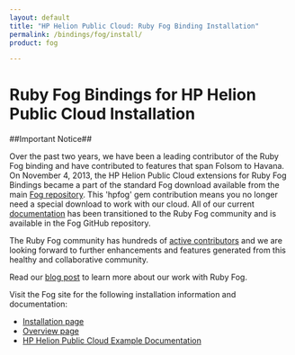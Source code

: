 ```yaml
---
layout: default
title: "HP Helion Public Cloud: Ruby Fog Binding Installation"
permalink: /bindings/fog/install/
product: fog

---
```

# Ruby Fog Bindings for HP Helion Public Cloud Installation

##Important Notice##

Over the past two years, we have been a leading contributor of the Ruby Fog binding and have contributed to features that span Folsom to Havana. On November 4, 2013, the HP Helion Public Cloud extensions for Ruby Fog Bindings became a part of the standard Fog download available from the main [Fog repository](https://github.com/fog/fog).  This 'hpfog' gem contribution means you no longer need a special download to work with our cloud. All of our current [documentation](https://github.com/fog/fog/blob/master/lib/fog/hp/README.md) has been transitioned to the Ruby Fog community and is available in the Fog GitHub repository.
 
The Ruby Fog community has hundreds of [active contributors](https://github.com/fog/fog/graphs/contributors) and we are looking forward to further enhancements and features generated from this healthy and collaborative community.

Read our [blog post](http://www.hpcloud.com/blog/releasing-ruby-bindings-wild) to learn more about our work with Ruby Fog.

Visit the Fog site for the following installation information and documentation:

* [Installation page](http://rubygems.org/gems/fog)
* [Overview page](https://github.com/fog/fog/blob/master/lib/fog/hp/README.md) 
* [HP Helion Public Cloud Example Documentation](https://github.com/fog/fog/blob/master/lib/fog/hp/examples/getting_started_examples.md)
